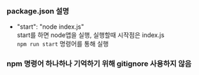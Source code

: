 ### package.json 설명    
* "start": "node index.js"    
start를 하면 node앱을 실행, 실행할때 시작점은 index.js    
```npm run start``` 명령어를 통해 실행    
    
    
    
### npm 명령어 하나하나 기억하기 위해 gitignore 사용하지 않음    

